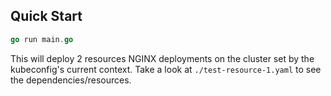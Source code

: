## Quick Start

```go
go run main.go
```

This will deploy 2 resources NGINX deployments on the cluster set by the kubeconfig's current context. Take a look at `./test-resource-1.yaml` to see the dependencies/resources.
